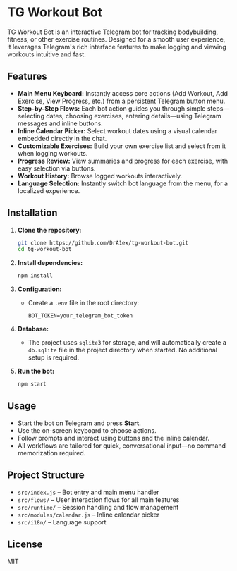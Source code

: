 # TG Workout Bot

TG Workout Bot is an interactive Telegram bot for tracking bodybuilding, fitness, or other exercise routines. Designed for a smooth user experience, it leverages Telegram's rich interface features to make logging and viewing workouts intuitive and fast.

## Features

- **Main Menu Keyboard:** Instantly access core actions (Add Workout, Add Exercise, View Progress, etc.) from a persistent Telegram button menu.
- **Step-by-Step Flows:** Each bot action guides you through simple steps—selecting dates, choosing exercises, entering details—using Telegram messages and inline buttons.
- **Inline Calendar Picker:** Select workout dates using a visual calendar embedded directly in the chat.
- **Customizable Exercises:** Build your own exercise list and select from it when logging workouts.
- **Progress Review:** View summaries and progress for each exercise, with easy selection via buttons.
- **Workout History:** Browse logged workouts interactively.
- **Language Selection:** Instantly switch bot language from the menu, for a localized experience.

## Installation

1. **Clone the repository:**
   ```bash
   git clone https://github.com/DrA1ex/tg-workout-bot.git
   cd tg-workout-bot
   ```

2. **Install dependencies:**
   ```bash
   npm install
   ```

3. **Configuration:**
   - Create a `.env` file in the root directory:
     ```
     BOT_TOKEN=your_telegram_bot_token
     ```

4. **Database:**
   - The project uses `sqlite3` for storage, and will automatically create a `db.sqlite` file in the project directory when started. No additional setup is required.

5. **Run the bot:**
   ```bash
   npm start
   ```

## Usage

- Start the bot on Telegram and press **Start**.
- Use the on-screen keyboard to choose actions.
- Follow prompts and interact using buttons and the inline calendar.
- All workflows are tailored for quick, conversational input—no command memorization required.

## Project Structure

- `src/index.js` – Bot entry and main menu handler
- `src/flows/` – User interaction flows for all main features
- `src/runtime/` – Session handling and flow management
- `src/modules/calendar.js` – Inline calendar picker
- `src/i18n/` – Language support

## License

MIT
